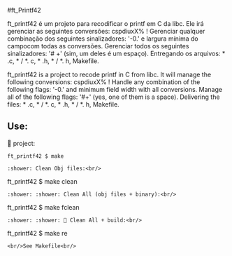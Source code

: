 #ft_Printf42

ft_printf42 é um projeto para recodificar o printf em C da libc. Ele irá gerenciar as seguintes conversões: cspdiuxX% !
Gerenciar qualquer combinação dos seguintes sinalizadores: '-0.' e largura mínima do campocom todas as conversões.
Gerenciar todos os seguintes sinalizadores: '# +' (sim, um deles é um espaço).
Entregando os arquivos: * .c, * / *. c, * .h, * / *. h, Makefile.

ft_printf42 is a project to recode printf in C from libc.  It will manage the following conversions: cspdiuxX% !  Handle any combination of the following flags: '-0.'  and minimum field width with all conversions.  Manage all of the following flags: '#+' (yes, one of them is a space).  Delivering the files: * .c, * / *.  c, * .h, * / *.  h, Makefile. <br/>

## Use:

🚧 project:<br/>
```
ft_printf42 $ make

:shower: Clean Obj files:<br/>
```
ft_printf42 $ make clean
```
:shower: :shower: Clean All (obj files + binary):<br/>
```
ft_printf42 $ make fclean
```
:shower: :shower: 🚧 Clean All + build:<br/>
```
ft_printf42 $ make re
```
<br/>See Makefile<br/>
